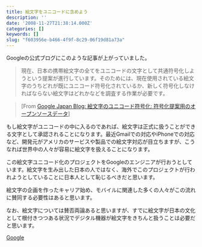 ```yaml
---
title: 絵文字をユニコードに含めよう
description: ''
date: '2008-11-27T21:38:14.000Z'
categories: []
keywords: []
slug: "f603956e-b466-4f9f-8c29-06f19d81a73a"
---
```

Googleの公式ブログにこのような記事が上がっていました。

> 現在、日本の携帯絵文字の全てをユニコードの文字として共通符号化しようという提案が進行しています。そのためには、現在使用されている絵文字のうちどれが既にユニコード符号化されているか、新しく符号化しなければならない絵文字はどれかなどを調査する作業が必要です。

> \[From [Google Japan Blog: 絵文字のユニコード符号化: 符号化提案用のオープンソースデータ](http://googlejapan.blogspot.com/2008/11/blog-post_27.html#)\]

もし絵文字がユニコードの中に入るのであれば、絵文字は正式に扱うことができる文字として承認されることになります。最近Gmailでの対応やiPhoneでの対応など、開発元がアメリカのサービスや製品での絵文字対応が目立ちますが、こうなれば世界中の人々が容易に絵文字を扱えることになります。

この絵文字ユニコード化のプロジェクトをGoogleのエンジニアが行おうとしています。絵文字を生み出した日本の人ではなく、海外でこのプロジェクトが行われようとしていることに日本人として恥じるべきだと思います。

絵文字の企画を作ったキャリア始め、モバイルに関連した多くの人々がこの流れに賛同する必要性はあると思います。

なお、絵文字については賛否両論あると思いますが、すでに絵文字が日本の文化として根付きつつある状況でデジタル機器が絵文字をきちんと扱うことは必要だと思います。

[Google](http://technorati.com/tag/Google)
